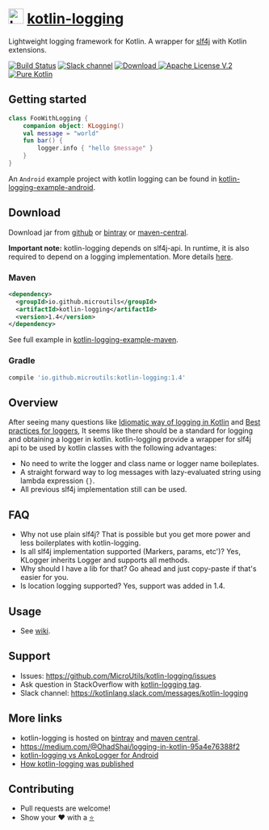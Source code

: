 # <img height="30" width="30" alt="kotlin-logging" src="https://raw.githubusercontent.com/MicroUtils/kotlin-logging/master/misc/images/kotlin-logging.png"> [kotlin-logging](https://github.com/MicroUtils/kotlin-logging)

Lightweight logging framework for Kotlin.
A wrapper for [slf4j](http://www.slf4j.org/) with Kotlin extensions.

[![Build Status](https://travis-ci.org/MicroUtils/kotlin-logging.png?branch=master)](https://travis-ci.org/MicroUtils/kotlin-logging)
[![Slack channel](https://img.shields.io/badge/Chat-Slack-blue.svg)](https://kotlinlang.slack.com/messages/kotlin-logging/)
[ ![Download](https://api.bintray.com/packages/microutils/kotlin-logging/kotlin-logging/images/download.svg) ](https://bintray.com/microutils/kotlin-logging/kotlin-logging/_latestVersion)
[![Apache License V.2](https://img.shields.io/badge/license-Apache%20V.2-blue.svg)](https://github.com/MicroUtils/kotlin-logging/blob/master/LICENSE)
[![Pure Kotlin](https://img.shields.io/badge/100%25-kotlin-blue.svg)](https://kotlinlang.org/)

## Getting started
 
```Kotlin
class FooWithLogging {
    companion object: KLogging()
    val message = "world"
    fun bar() {
        logger.info { "hello $message" }
    }
}
```

An `Android` example project with kotlin logging can be found in [kotlin-logging-example-android](https://github.com/MicroUtils/kotlin-logging-example-android).

## Download

Download jar from [github](https://github.com/MicroUtils/kotlin-logging/releases/latest) or [bintray](https://dl.bintray.com/microutils/kotlin-logging/io/github/microutils/kotlin-logging/) or [maven-central](http://repo1.maven.org/maven2/io/github/microutils/kotlin-logging/).

**Important note:** kotlin-logging depends on slf4j-api. In runtime, it is also required to depend on a logging implementation. More details [here](http://saltnlight5.blogspot.co.il/2013/08/how-to-configure-slf4j-with-different.html).

### Maven
```xml
<dependency>
  <groupId>io.github.microutils</groupId>
  <artifactId>kotlin-logging</artifactId>
  <version>1.4</version>
</dependency>
```
See full example in [kotlin-logging-example-maven](https://github.com/MicroUtils/kotlin-logging-example-maven).  

### Gradle
```Groovy
compile 'io.github.microutils:kotlin-logging:1.4'
```


## Overview

After seeing many questions like [Idiomatic way of logging in Kotlin](http://stackoverflow.com/questions/34416869/idiomatic-way-of-logging-in-kotlin) and [Best practices for loggers](https://discuss.kotlinlang.org/t/best-practices-for-loggers/226/15), It seems like there should be a standard for logging and obtaining a logger in kotlin. kotlin-logging provide a wrapper for slf4j api to be used by kotlin classes with the following advantages:
  - No need to write the logger and class name or logger name boileplates.
  - A straight forward way to log messages with lazy-evaluated string using lambda expression `{}`.
  - All previous slf4j implementation still can be used.

## FAQ

- Why not use plain slf4j? That is possible but you get more power and less boilerplates with kotlin-logging.
- Is all slf4j implementation supported (Markers, params, etc')? Yes, KLogger inherits Logger and supports all methods.
- Why should I have a lib for that? Go ahead and just copy-paste if that's easier for you.
- Is location logging supported? Yes, support was added in 1.4.

## Usage

- See [wiki](https://github.com/MicroUtils/kotlin-logging/wiki).

## Support

- Issues: https://github.com/MicroUtils/kotlin-logging/issues
- Ask question in StackOverflow with [kotlin-logging tag](http://stackoverflow.com/tags/kotlin-logging/info).
- Slack channel: https://kotlinlang.slack.com/messages/kotlin-logging

## More links

- kotlin-logging is hosted on [bintray](https://bintray.com/microutils/kotlin-logging/kotlin-logging/view) and [maven central](http://search.maven.org/#search%7Cga%7C1%7Ca%3A%22kotlin-logging%22).
- https://medium.com/@OhadShai/logging-in-kotlin-95a4e76388f2
- [kotlin-logging vs AnkoLogger for Android](https://medium.com/@OhadShai/logging-in-android-ankologger-vs-kotlin-logging-bb693671442a)
- [How kotlin-logging was published](https://medium.com/@OhadShai/no-forks-one-star-now-what-how-i-published-my-open-source-projects-8a5b5ae35d2c#.e3ygj6uf3)

## Contributing

- Pull requests are welcome!
- Show your :heart: with a [:star:](https://github.com/MicroUtils/kotlin-logging/stargazers)

